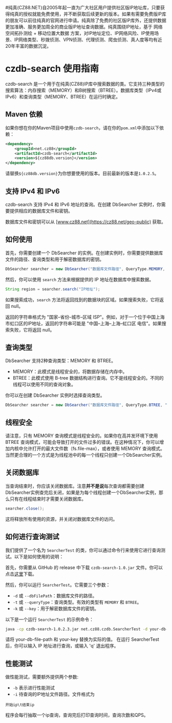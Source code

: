 #纯真(CZ88.NET)自2005年起一直为广大社区用户提供社区版IP地址库，只要获得纯真的授权就能免费使用，并不断获取后续更新的版本。如果有需要免费版IP库的朋友可以前往纯真的官网进行申请。纯真除了免费的社区版IP库外，还提供数据更加准确、服务更加周全的商业版IP地址查询数据。纯真围绕IP地址，基于 网络空间拓扑测绘 + 移动位置大数据 方案，对IP地址定位、IP网络风险、IP使用场景、IP网络类型、秒拨侦测、VPN侦测、代理侦测、爬虫侦测、真人度等均有近20年丰富的数据沉淀。

# czdb-search 使用指南

czdb-search 是一个用于在纯真(CZ88)IP库中搜索数据的类。它支持三种类型的搜索算法：内存搜索（MEMORY）和B树搜索（BTREE）。数据库类型（IPv4或IPv6）和查询类型（MEMORY、BTREE）在运行时确定。

## Maven 依赖

如果你想在你的Maven项目中使用`czdb-search`，请在你的`pom.xml`中添加以下依赖：

```xml
<dependency>
    <groupId>net.cz88</groupId>
    <artifactId>czdb-search</artifactId>
    <version>${cz88db.version}</version>
</dependency>
```
请替换`${cz88db.version}`为你想要使用的版本。目前最新的版本是`1.0.2.5`。

## 支持 IPv4 和 IPv6

czdb-search 支持 IPv4 和 IPv6 地址的查询。在创建 DbSearcher 实例时，你需要提供相应的数据库文件和密钥。

数据库文件和密钥可以从 [www.cz88.net](https://cz88.net/geo-public) 获取。

## 如何使用

首先，你需要创建一个 DbSearcher 的实例。在创建实例时，你需要提供数据库文件的路径、查询类型和用于解密数据库的密钥。

```java
DbSearcher searcher = new DbSearcher("数据库文件路径", QueryType.MEMORY, "密钥");
```

然后，你可以使用 `search` 方法来根据提供的 IP 地址在数据库中搜索数据。

```java
String region = searcher.search("IP地址");
```

如果搜索成功，`search` 方法将返回找到的数据块的区域。如果搜索失败，它将返回 null。

返回的字符串格式为 "国家–省份–城市–区域 ISP"。例如，对于一个位于中国上海市虹口区的IP地址，返回的字符串可能是 "中国–上海–上海–虹口区 电信"。如果搜索失败，它将返回 null。

## 查询类型

DbSearcher 支持2种查询类型：MEMORY 和 BTREE。

- MEMORY：此模式是线程安全的，将数据存储在内存中。
- BTREE：此模式使用 B-tree 数据结构进行查询。它不是线程安全的。不同的线程可以使用不同的查询对象。

你可以在创建 DbSearcher 实例时选择查询类型。

```java
DbSearcher searcher = new DbSearcher("数据库文件路径", QueryType.BTREE, "密钥");
```

## 线程安全

请注意，只有 MEMORY 查询模式是线程安全的。如果你在高并发环境下使用 BTREE 查询模式，可能会导致打开的文件过多的错误。在这种情况下，你可以增加内核中允许打开的最大文件数（fs.file-max），或者使用 MEMORY 查询模式。当然更合理的一个方式是为线程池中的每一个线程只创建一个DbSearcher实例。

## 关闭数据库

当查询结束时，你应该关闭数据库。注意**并不是说**每次查询都需要创建DbSearcher实例查完后关闭，如果是为每个线程创建一个DbSearcher实例，那么只有在线程结束时才需要关闭数据库。

```java
searcher.close();
```

这将释放所有使用的资源，并关闭对数据库文件的访问。

## 如何进行查询测试

我们提供了一个名为 `SearcherTest` 的类，你可以通过命令行来使用它进行查询测试。以下是如何使用的说明：

首先，你需要从 GitHub 的 release 中下载 `czdb-search-1.0.jar` 文件。你可以点击[这里](https://github.com/tagphi/czdb-search-java/releases)下载。

然后，你可以运行 `SearcherTest`。它需要三个参数：

- `-d` 或 `--dbFilePath`：数据库文件的路径。
- `-t` 或 `--queryType`：查询类型。有效的类型有 `MEMORY` 和 `BTREE`。
- `-k` 或 `--key`：用于解密数据库文件的密钥。

以下是一个运行 `SearcherTest` 的示例命令：

```bash
java -cp czdb-search-1.0.2.3.jar net.cz88.czdb.SearcherTest -d your-db-file-path -t MEMORY -k your-key
```

请将 your-db-file-path 和 your-key 替换为实际的值。  在运行 SearcherTest 后，你可以输入 IP 地址进行查询，或输入 'q' 退出程序。

## 性能测试
做性能测试，需要额外提供两个参数:

- `-b` 表示进行性能测试
- `-i` 待查询的IP地址文件路径。文件格式为
```text
开始ip\t结束ip
```

程序会每行抽取一个ip查询，查询完后打印查询时间，查询次数和QPS。
